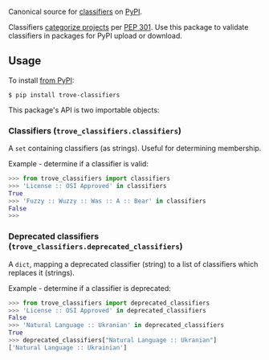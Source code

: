 Canonical source for [classifiers][1] on [PyPI][2].

Classifiers [categorize projects][3] per [PEP 301][4]. Use this package to
validate classifiers in packages for PyPI upload or download.

## Usage

To install [from PyPI][5]:

```
$ pip install trove-classifiers
```

This package's API is two importable objects:

### Classifiers (`trove_classifiers.classifiers`)
A `set` containing classifiers (as strings). Useful for determining membership.

Example - determine if a classifier is valid:

```python
>>> from trove_classifiers import classifiers
>>> 'License :: OSI Approved' in classifiers
True
>>> 'Fuzzy :: Wuzzy :: Was :: A :: Bear' in classifiers
False
>>>
```

### Deprecated classifiers (`trove_classifiers.deprecated_classifiers`)
A `dict`, mapping a deprecated classifier (string) to a list of classifiers
which replaces it (strings).

Example - determine if a classifier is deprecated:

```python
>>> from trove_classifiers import deprecated_classifiers
>>> 'License :: OSI Approved' in deprecated_classifiers
False
>>> 'Natural Language :: Ukranian' in deprecated_classifiers
True
>>> deprecated_classifiers["Natural Language :: Ukranian"]
['Natural Language :: Ukrainian']
```

[1]: https://pypi.org/classifiers/
[2]: https://pypi.org
[3]: https://packaging.python.org/specifications/core-metadata/#classifier-multiple-use
[4]: https://www.python.org/dev/peps/pep-0301/
[5]: https://pypi.org/project/trove-classifiers/
